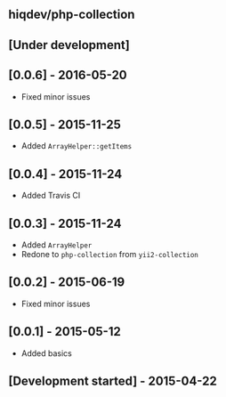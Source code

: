 hiqdev/php-collection
---------------------

## [Under development]

## [0.0.6] - 2016-05-20

- Fixed minor issues

## [0.0.5] - 2015-11-25

- Added `ArrayHelper::getItems`

## [0.0.4] - 2015-11-24

- Added Travis CI

## [0.0.3] - 2015-11-24

- Added `ArrayHelper`
- Redone to `php-collection` from `yii2-collection`

## [0.0.2] - 2015-06-19

- Fixed minor issues

## [0.0.1] - 2015-05-12

- Added basics

## [Development started] - 2015-04-22
